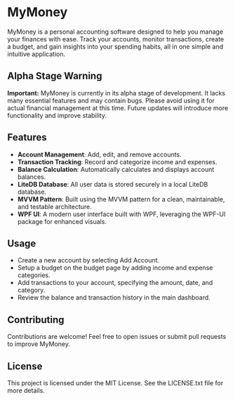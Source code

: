 # MyMoney

MyMoney is a personal accounting software designed to help you manage your finances with ease. Track your accounts, monitor transactions, create a budget, and gain insights into your spending habits, all in one simple and intuitive application.

## Alpha Stage Warning

**Important:** MyMoney is currently in its alpha stage of development. It lacks many essential features and may contain bugs. Please avoid using it for actual financial management at this time. Future updates will introduce more functionality and improve stability.

## Features

- **Account Management**: Add, edit, and remove accounts.
- **Transaction Tracking**: Record and categorize income and expenses.
- **Balance Calculation**: Automatically calculates and displays account balances.
- **LiteDB Database**: All user data is stored securely in a local LiteDB database.
- **MVVM Pattern**: Built using the MVVM pattern for a clean, maintainable, and testable architecture.
- **WPF UI**: A modern user interface built with WPF, leveraging the WPF-UI package for enhanced visuals.
  
## Usage
- Create a new account by selecting Add Account.
- Setup a budget on the budget page by adding income and expense categories.
- Add transactions to your account, specifying the amount, date, and category.
- Review the balance and transaction history in the main dashboard.

## Contributing
Contributions are welcome! Feel free to open issues or submit pull requests to improve MyMoney.

## License
This project is licensed under the MIT License. See the LICENSE.txt file for more details.
